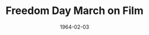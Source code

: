 --- 
date: 1964-02-03
displaydate: 
title: Freedom Day March on Film
imageFeatured: freedom-day-march.jpg
imageFeaturedAlt: Black protestors holding signs walk outside of a building labeled, Kings County Trust Company
embed: 
embedTitle: 
text: freedom-day-march
mapembed: 
audio: 
audioTitle: 
video: 
  srcType: hosted
  srcLink: /video/freedom-day-march.mp4
videoTitle: Freedom Day March on Film
eventname: 
caption: A film recorded by the New York Police Department showing protesters at Board of Education headquarters and marching during the February 3, 1964 boycott.
archive_source: Municipal Archives of the City of New York, NYPD Surveillance Films
source_link: https://nycma.lunaimaging.com/luna/servlet/detail/NYCMA~3~3~210~1233413:110-Livingston-St--and-Bernum-Place?sort=identifier%2Ctitle%2Cdate&qvq=q:0163;sort:identifier%2Ctitle%2Cdate;lc:NYCMA~3~3&mi=0&trs=11
copyright: 
categories: 
  - uncategorized 
tags: 
  - untagged
questions: 
- What do you notice about the film? What do you wonder? 
- How do you think the young people in this film felt about participating in this protest? What evidence can you find in the film footage?
- What difference does it make, to you as a viewer, to know that this footage was recorded by the New York Police Department? How does that affect what we can learn from it? How do you think the participating students and adults would have felt, if they knew they were being recorded by the police?"
--- 